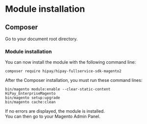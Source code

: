 # Module installation

## Composer

Go to your document root directory.

### Module installation

You can now install the module with the following command line:

```
composer require hipay/hipay-fullservice-sdk-magento2
```

After the Composer installation, you must run these command lines:  

`bin/magento module:enable --clear-static-content HiPay_EnterpriseMagento`  
`bin/magento setup:upgrade`  
`bin/magento cache:clean`  

If no errors are displayed, the module is installed.  
You can then go to your Magento Admin Panel.